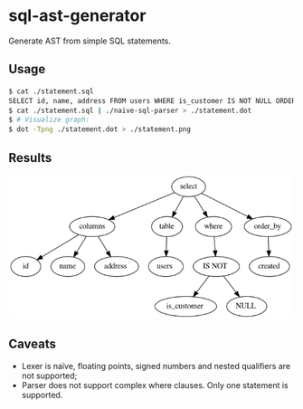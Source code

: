 # sql-ast-generator
Generate AST from simple SQL statements.

## Usage

```bash
$ cat ./statement.sql
SELECT id, name, address FROM users WHERE is_customer IS NOT NULL ORDER BY created;
$ cat ./statement.sql | ./naive-sql-parser > ./statement.dot
$ # Visualize graph:
$ dot -Tpng ./statement.dot > ./statement.png
```
## Results
![results](sample.png)

## Caveats

* Lexer is naïve, floating points, signed numbers and nested qualifiers are not supported;
* Parser does not support complex where clauses. Only one statement is supported.
